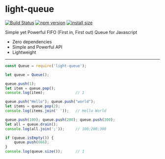 # light-queue
[![Build Status](https://badge.buildkite.com/39d5c21d09d3f7b3f0db463783a64a676b4894e57b31f166a4.svg)](https://buildkite.com/mmujic/light-queue) [![npm version](https://badge.fury.io/js/light-queue.svg)](https://badge.fury.io/js/light-queue) [![install size](https://packagephobia.now.sh/badge?p=light-queue)](https://packagephobia.now.sh/result?p=light-queue)

Simple yet Powerful FIFO (First in, First out) Queue for Javascript
* Zero dependencies
* Simple and Powerful API
* Lightweight

___

```javascript
const Queue = require('light-queue');

let queue = Queue();

queue.push(1);
let item = queue.pop();
console.log(item);              // 1

queue.push("Hello"); queue.push("world");
let items = queue.pop(2);
console.log(items.join(' '));   // Hello World

queue.push(100); queue.push(200); queue.push(300);
let all = queue.drain();
console.log(all.join(';'));     // 100;200;300

if (queue.isEmpty()) {
    queue.push(666);
}
console.log(queue.size());      // 1
```
